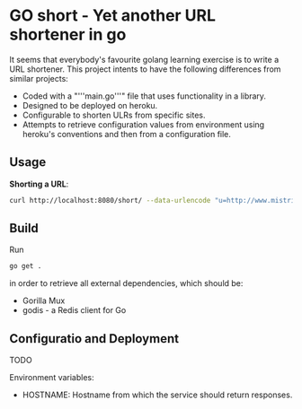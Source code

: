 # GO short - Yet another URL shortener in go

It seems that everybody's favourite golang learning exercise is to write a URL shortener. This project intents to have the following differences from similar projects:

* Coded with a "'''main.go'''" file that uses functionality in a library.
* Designed to be deployed on heroku.
* Configurable to shorten ULRs from specific sites.
* Attempts to retrieve configuration values from environment using heroku's conventions and then from a configuration file.

## Usage

**Shorting a URL**:

```bash
curl http://localhost:8080/short/ --data-urlencode "u=http://www.mistriotis.com" -v
```

## Build

Run
```bash
go get .
```
in order to retrieve all external dependencies, which should be:

* Gorilla Mux
* godis - a Redis client for Go

## Configuratio and Deployment

TODO

Environment variables:

* HOSTNAME: Hostname from which the service should return responses.
